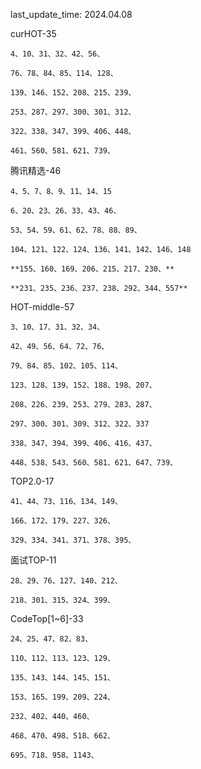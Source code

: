 last_update_time: 2024.04.08

curHOT-35

    4、10、31、32、42、56、

    76、78、84、85、114、128、

    139、146、152、208、215、239、

    253、287、297、300、301、312、

    322、338、347、399、406、448、

    461、560、581、621、739、

腾讯精选-46

    4、5、7、8、9、11、14、15
    
    6、20、23、26、33、43、46、
    
    53、54、59、61、62、78、88、89、
    
    104、121、122、124、136、141、142、146、148
    
    **155、160、169、206、215、217、230、**
    
    **231、235、236、237、238、292、344、557**


HOT-middle-57

    3、10、17、31、32、34、
    
    42、49、56、64、72、76、
    
    79、84、85、102、105、114、
    
    123、128、139、152、188、198、207、
    
    208、226、239、253、279、283、287、
    
    297、300、301、309、312、322、337
    
    338、347、394、399、406、416、437、
    
    448、538、543、560、581、621、647、739、

TOP2.0-17

    41、44、73、116、134、149、
    
    166、172、179、227、326、
    
    329、334、341、371、378、395、

面试TOP-11

    28、29、76、127、140、212、
    
    218、301、315、324、399、

CodeTop[1~6]-33

    24、25、47、82、83、
    
    110、112、113、123、129、
    
    135、143、144、145、151、
    
    153、165、199、209、224、
    
    232、402、440、460、
    
    468、470、498、518、662、
    
    695、718、958、1143、